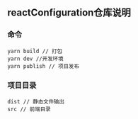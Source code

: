 ## reactConfiguration仓库说明


### 命令

```
yarn build // 打包
yarn dev //开发环境
yarn publish // 项目发布
```

### 项目目录

```
dist // 静态文件输出
src // 前端目录
```
